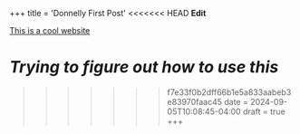 +++
title = 'Donnelly First Post'
<<<<<<< HEAD
**Edit**

[This is a cool website](https://eyecannndy.com/)

*Trying to figure out how to use this*
=======
>>>>>>> f7e33f0b2dff66b1e5a833aabeb3e83970faac45
date = 2024-09-05T10:08:45-04:00
draft = true
+++
